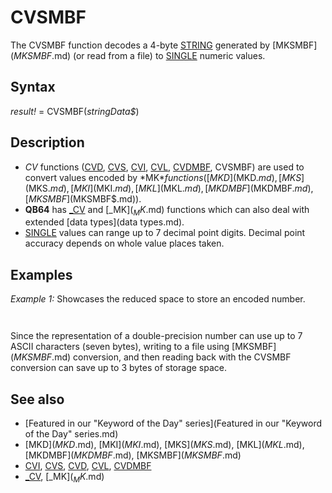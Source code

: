 # CVSMBF

The CVSMBF function decodes a 4-byte [STRING](STRING.md) generated by [MKSMBF$](MKSMBF$.md) (or read from a file) to [SINGLE](SINGLE.md) numeric values.

  

## Syntax

*result!* = CVSMBF(*stringData$*)
  

## Description

* *CV* functions ([CVD](CVD.md), [CVS](CVS.md), [CVI](CVI.md), [CVL](CVL.md), [CVDMBF](CVDMBF.md), CVSMBF) are used to convert values encoded by *MK$* functions ([MKD$](MKD$.md), [MKS$](MKS$.md), [MKI$](MKI$.md), [MKL$](MKL$.md), [MKDMBF$](MKDMBF$.md), [MKSMBF$](MKSMBF$.md)).
* **QB64** has [_CV](_CV.md) and [_MK$](_MK$.md) functions which can also deal with extended [data types](data types.md).
* [SINGLE](SINGLE.md) values can range up to 7 decimal point digits. Decimal point accuracy depends on whole value places taken.

  

## Examples

*Example 1:* Showcases the reduced space to store an encoded number.

``` a! = 700.2213 [PRINT](PRINT.md) "Value of a!:"; a! b$ = [MKSMBF$](MKSMBF$.md)(a!) [PRINT](PRINT.md) "Value of a! encoded using MKSMBF$: "; b$ [PRINT](PRINT.md) "The string above, decoded using CVSMBF:"; CVSMBF(b$)  
```

``` Value of a!: 700.2213 Value of a# encoded using MKSMBF$: *♫/è The string above, decoded using CVSMBF: 700.2213  
```

Since the representation of a double-precision number can use up to 7 ASCII characters (seven bytes), writing to a file using [MKSMBF$](MKSMBF$.md) conversion, and then reading back with the CVSMBF conversion can save up to 3 bytes of storage space.
  

## See also

* [Featured in our "Keyword of the Day" series](Featured in our "Keyword of the Day" series.md)
* [MKD$](MKD$.md), [MKI$](MKI$.md), [MKS$](MKS$.md), [MKL$](MKL$.md), [MKDMBF$](MKDMBF$.md), [MKSMBF$](MKSMBF$.md)
* [CVI](CVI.md), [CVS](CVS.md), [CVD](CVD.md), [CVL](CVL.md), [CVDMBF](CVDMBF.md)
* [_CV](_CV.md), [_MK$](_MK$.md)

  
